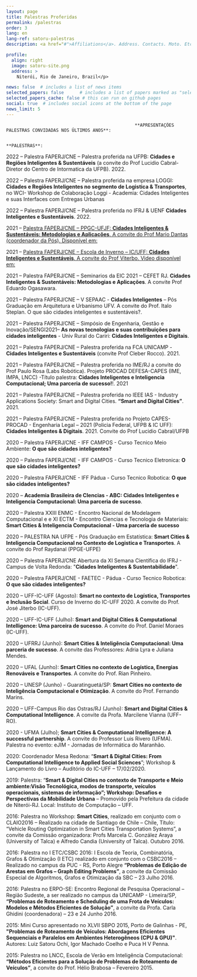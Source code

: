 ```yaml
---
layout: page
title: Palestras Proferidas
permalink: /palestras
order: 3
lang: en
lang-ref: satoru-palestras
description: <a href="#">Affiliations</a>. Address. Contacts. Moto. Etc.

profile:
  align: right
  image: satoru-site.png
  address: >
    Niterói, Rio de Janeiro, Brazil</p>

news: false  # includes a list of news items
selected_papers: false      # includes a list of papers marked as "selected={true}" (only run locally!)
selected_papers_cache: false # this can run on github pages
social: true  # includes social icons at the bottom of the page
news_limit: 5
---
```


                                                     **APRESENTAÇÕES PALESTRAS CONVIDADAS NOS ÚLTIMOS ANOS**:

                                                                           **PALESTRAS**:

2022 – Palestra FAPERJ/CNE – Palestra proferida na UFPB: **Cidades e Regiões Inteligentes & Sustentáveis** (a convite do Prof Lucidio Cabral-Diretor do Centro de Intormatica da UFPB). 2022.

2022 – Palestra FAPERJ/CNE – Palestra proferida na empresa LOGGI: **Cidades e Regiões Inteligentes no segmento de Logistica & Transportes**, no WCI- Workshop de Colaboração Loggi - Academia: Cidades Inteligentes e suas Interfaces com Entregas Urbanas

2022 – Palestra FAPERJ/CNE – Palestra proferida no IFRJ & UENF **Cidades Inteligentes e Sustentáveis**. 2022.

2021 – [Palestra FAPERJ/CNE – PPGC-UFJF: **Cidades Inteligentes & Sustentáveis: Metodologias e Aplicações**. A convite do Prof Mario Dantas (coordenador da Pós). Disponível em:](https://www.youtube.com/watch?v=sYX-C9cCMQw)

2021 – [Palestra FAPERJ/CNE – Escola de Inverno – IC/UFF: **Cidades Inteligentes e Sustentáveis**. A convite do Prof Viterbo. Video disponível em:](https://www.youtube.com/watch?v=Z4AXfsrQLrs)

2021 – Palestra FAPERJ/CNE – Seminarios da EIC 2021 – CEFET RJ. **Cidades Inteligentes & Sustentáveis: Metodologias e Aplicações**. A convite Prof Eduardo Ogasawara.

2021 – Palestra FAPERJ/CNE – V SEPAAC - **Cidades Inteligentes** – Pós Graduação em Arquitetura e Urbanismo UFV. A convite do Prof. Italo Steplan. O que são cidades inteligentes e sustentáveis?.

2021 – Palestra FAPERJ/CNE – Simpósio de Engenharia, Gestão e Inovação/SENGI2021– **As novas tecnologias e suas contribuições para cidades inteligentes** - Univ Rural do Cariri: **Cidades Inteligentes e Digitais**.

2021 – Palestra FAPERJ/CNE – Palestra proferida na FCA UNICAMP - **Cidades Inteligentes e Sustentáveis** (convite Prof Cleber Rocco). 2021.

2021 – Palestra FAPERJ/CNE – Palestra proferida no IME/RJ a convite do Prof Paulo Rosa (Labs Robótica). Projeto PROCAD DEFESA-CAPES (IME, IMPA, LNCC) -Título palestra: **Cidades Inteligentes e Inteligencia Computacional; Uma parceria de sucesso!**!. 2021

2021 – Palestra FAPERJ/CNE – Palestra proferida no IEEE IAS - Industry Applications Society: Smart and Digital Cities. **“Smart and Digital Cities”**. 2021.

2021 – Palestra FAPERJ/CNE – Palestra proferida no Projeto CAPES-PROCAD - Engenharia Legal – 2021 (Policia Federal, UFPB & IC UFF): **Cidades Inteligentes & Digitais**. 2021. Convite do Prof Lucidio Cabral/UFPB

2020 – Palestra FAPERJ/CNE - IFF CAMPOS - Curso Tecnico Meio Ambiente: **O que são cidades inteligentes?**

2020 – Palestra FAPERJ/CNE - IFF CAMPOS - Curso Tecnico Eletronica: **O que são cidades inteligentes?** 

2020 – Palestra FAPERJ/CNE - IFF Pádua - Curso Tecnico Robotica: **O que são cidades inteligentes?** 

2020 – **Academia Brasileira de CIencias - ABC: Cidades Inteligentes e Inteligencia Computacional: Uma parceria de sucesso**. 

2020 – Palestra XXIII ENMC - Encontro Nacional de Modelagem Computacional e e XI ECTM - Encontro Ciencias e Tecnologia de Materiais: **Smart Cities & Inteligencia Computacional - Uma parceria de sucesso**

2020 – PALESTRA NA UFPE - Pós Graduação em Estatística: **Smart Cities & Inteligencia Computacional no Contexto de Logistica e Transportes**. A convite do Prof Raydanal (PPGE-UFPE)  

2020 – Palestra FAPERJ/CNE Abertura da XI Semana Científica do IFRJ - Campus de Volta Redonda: "**Cidades Inteligentes & Sustentabilidade**". 

2020 – Palestra FAPERJ/CNE - FAETEC - Pádua - Curso Tecnico Robotica: **O que são cidades inteligentes?**    

2020 – UFF-IC-UFF (Agosto): **Smart no contexto de Logística, Transportes e Inclusão Social**. Curso de Inverno do IC-UFF 2020. A convite do Prof. José Jiterbo (IC-UFF).

2020 – UFF-IC-UFF (Julho): **Smart and Digital Cities & Computational Intelligence: Uma parceira de sucesso**. A convite do Prof. Daniel Moraes (IC-UFF).

2020 – UFRRJ (Junho): **Smart Cities & Inteligência Computacional: Uma parceria de sucesso**. A convite das Professores: Adria Lyra e Juliana Mendes.

2020 – UFAL (Junho): **Smart Cities no contexto de Logística, Energias Renováveis e Transportes**. A convite do Prof. Rian Pinheiro.

2020 – UNESP (Junho) - Guaratinguetá/SP: **Smart Cities no contexto de Inteligência Computacional e Otimização**. A convite do Prof. Fernando Marins.

2020 – UFF-Campus Rio das Ostras/RJ (Junho): **Smart and Digital Cities & Computational Intelligence**. A convite da Profa. Marcilene Vianna (UFF-RO).

2020 - UFMA (Julho); **Smart Cities & Computational Intelligence: A successful partnership**. A convite do Professor Luis Rivero (UFMA). Palestra no evento: eJIM - Jornadas de Informática do Maranhão.

2020: Coordenador Mesa Redona: “**Smart & Digital Cities: From Computational Intelligence to Applied Social Sciences**”; Workshop & Lançamento do Livro – Auditório do IC-UFF – 17/02/2020.

2019: Palestra: “**Smart & Digital Cities no contexto de Transporte e Meio ambiente:Visão Tecnológica, modos de transporte, veículos operacionais, sistemas de informação”; Workshop: Desafios e Perspectivas da Mobilidade Urbana** – Promovido pela Prefeitura da cidade de Niterói-RJ. Local: Instituto de Computação – UFF.

2016: Palestra no Workshop: **Smart Cities**, realizado em conjunto com o CLAIO2016 – Realizado na cidade de Santiago de Chile – Chile, Título: “Vehicle Routing Optimization in Smart Cities Transportation Systems”, a convite da Comissão organizadora: Profs Marcela C. González Araya (University of Talca) e Alfredo Candia (University of Talca).  Outubro 2016.

2016: Palestra no I ETC/CSBC 2016: I Escola de Teoria, Combinatória, Grafos & Otimização (I ETC) realizado em conjunto com o CSBC2016 – Realizado no campus da PUC - RS, Porto Alegre **“Problemas de Edição de Arestas em Grafos – Graph Editing Problems”**, a convite da Comissão Especial de Algoritmos, Grafos e Otimização da SBC – 23 Julho 2016.

2016: Palestra no ERPO-SE: Encontro Regional de Pesquisa Operacional – Região Sudeste, a ser realizado no campus da UNICAMP - Limeira/SP, **“Problemas de Roteamento e Scheduling de uma Frota de Veículos: Modelos e Métodos Eficientes de Solução”**, a convite da Profa. Carla Ghidini (coordenadora) – 23 e 24 Junho 2016.

2015: Mini Curso apresentado no XLVII SBPO 2015, Porto de Galinhas - PE, **"Problemas de Roteamento de Veículos: Abordagens Eficientes Sequenciais e Paralelos em Ambientes Heterogêneos (CPU & GPU)"**. Autores: Luiz Satoru Ochi, Igor Machado Coelho e Puca H V Penna.

2015: Palestra  no LNCC, Escola de Verão em Inteligência Computacional:  **“Métodos Eficientes para a Solução de Problemas de Roteamento de Veículos”**, a convite do Prof. Hélio Brabosa – Fevereiro 2015.

